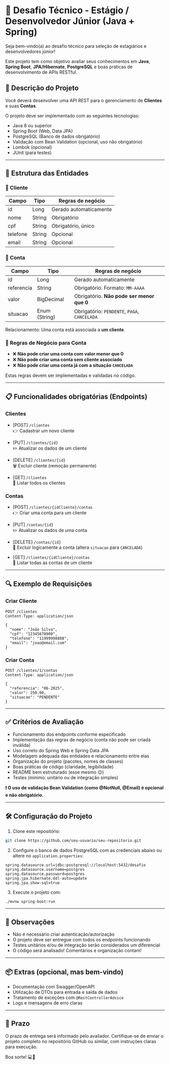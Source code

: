 # 🧪 Desafio Técnico - Estágio / Desenvolvedor Júnior (Java + Spring)

Seja bem-vindo(a) ao desafio técnico para seleção de estagiários e desenvolvedores júnior!

Este projeto tem como objetivo avaliar seus conhecimentos em **Java**, **Spring Boot**, **JPA/Hibernate**, **PostgreSQL** e boas práticas de desenvolvimento de APIs RESTful.

## 🧩 Descrição do Projeto

Você deverá desenvolver uma API REST para o gerenciamento de **Clientes** e suas **Contas**.

O projeto deve ser implementado com as seguintes tecnologias:

- Java 8 ou superior
- Spring Boot (Web, Data JPA)
- PostgreSQL (Banco de dados obrigatório)
- Validação com Bean Validation (opcional, uso não obrigatório)
- Lombok (opcional)
- JUnit (para testes)

---

## 🧱 Estrutura das Entidades

### 📌 Cliente

| Campo     | Tipo      | Regras de negócio                          |
|-----------|-----------|--------------------------------------------|
| id        | Long      | Gerado automaticamente                     |
| nome      | String    | Obrigatório                                |
| cpf       | String    | Obrigatório, único                         |
| telefone  | String    | Opcional                                   |
| email     | String    | Opcional                                   |

### 📌 Conta

| Campo       | Tipo           | Regras de negócio                                                                 |
|-------------|----------------|-----------------------------------------------------------------------------------|
| id          | Long           | Gerado automaticamente                                                            |
| referencia  | String         | Obrigatório. Formato: `MM-AAAA`                                                   |
| valor       | BigDecimal     | Obrigatório. **Não pode ser menor que 0**                                        |
| situacao    | Enum (String)  | Obrigatório: `PENDENTE`, `PAGA`, `CANCELADA`                                     |

Relacionamento: Uma conta está associada a **um cliente**.

### 📌 Regras de Negócio para Conta

- ❌ **Não pode criar uma conta com valor menor que 0**
- ❌ **Não pode criar uma conta sem cliente associado**
- ❌ **Não pode criar uma conta já com a situação `CANCELADA`**

Estas regras devem ser implementadas e validadas no código.

---

## 📋 Funcionalidades obrigatórias (Endpoints)

### Clientes

- [POST] `/clientes`  
  👉 Cadastrar um novo cliente

- [PUT] `/clientes/{id}`  
  ✏️ Atualizar os dados de um cliente

- [DELETE] `/clientes/{id}`  
  🗑️ Excluir cliente (remoção permanente)

- [GET] `/clientes`  
  📃 Listar todos os clientes

### Contas

- [POST] `/clientes/{idCliente}/contas`  
  👉 Criar uma conta para um cliente

- [PUT] `/contas/{id}`  
  ✏️ Atualizar os dados de uma conta

- [DELETE] `/contas/{id}`  
  🚫 Excluir logicamente a conta (altera `situacao` para `CANCELADA`)

- [GET] `/clientes/{idCliente}/contas`  
  📃 Listar todas as contas de um cliente

---

## 🔍 Exemplo de Requisições

### Criar Cliente

```http
POST /clientes
Content-Type: application/json

{
  "nome": "João Silva",
  "cpf": "12345678900",
  "telefone": "11999998888",
  "email": "joao@email.com"
}
```

### Criar Conta

```http
POST /clientes/1/contas
Content-Type: application/json

{
  "referencia": "06-2025",
  "valor": 250.00,
  "situacao": "PENDENTE"
}
```

---

## ✅ Critérios de Avaliação

- Funcionamento dos endpoints conforme especificado
- Implementação das regras de negócio (conta não pode ser criada inválida)
- Uso correto do Spring Web e Spring Data JPA
- Modelagem adequada das entidades e relacionamento entre elas
- Organização do projeto (pacotes, nomes de classes)
- Boas práticas de código (claridade, legibilidade)
- README bem estruturado (esse mesmo 😉)
- Testes (mínimo: unitário ou de integração simples)

**❗ O uso de validação Bean Validation (como @NotNull, @Email) é opcional e não obrigatório.**

---

## 🛠️ Configuração do Projeto

1. Clone este repositório:
```bash
git clone https://github.com/seu-usuario/seu-repositorio.git
```

2. Configure o banco de dados PostgreSQL com as credenciais abaixo ou altere no `application.properties`:

```properties
spring.datasource.url=jdbc:postgresql://localhost:5432/desafio
spring.datasource.username=postgres
spring.datasource.password=postgres
spring.jpa.hibernate.ddl-auto=update
spring.jpa.show-sql=true
```

3. Execute o projeto com:
```bash
./mvnw spring-boot:run
```

---

## 🚨 Observações

- Não é necessário criar autenticação/autorização
- O projeto deve ser entregue com todos os endpoints funcionando
- Testes unitários e/ou de integração serão considerados um diferencial
- O código será analisado! Comentários e organização contam!

---

## 📦 Extras (opcional, mas bem-vindo)

- Documentação com Swagger/OpenAPI
- Utilização de DTOs para entrada e saída de dados
- Tratamento de exceções com `@RestControllerAdvice`
- Logs e mensagens de erro claras

---

## 📅 Prazo

O prazo de entrega será informado pelo avaliador. Certifique-se de enviar o projeto completo no repositório GitHub ou similar, com instruções claras para execução.

Boa sorte! 💻🚀
